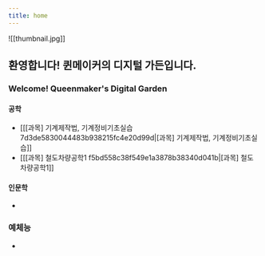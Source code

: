 ```yaml
---
title: home
---
```


![[thumbnail.jpg]]

## 환영합니다! 퀸메이커의 디지털 가든입니다.
### Welcome! Queenmaker's Digital Garden

#### 공학
- [[[과목] 기계제작법, 기계정비기초실습 7d3de5830044483b938215fc4e20d99d|[과목] 기계제작법, 기계정비기초실습]]
- [[[과목] 철도차량공학1 f5bd558c38f549e1a3878b38340d041b|[과목] 철도차량공학1]]

#### 인문학
- 

### 예체능
- 

